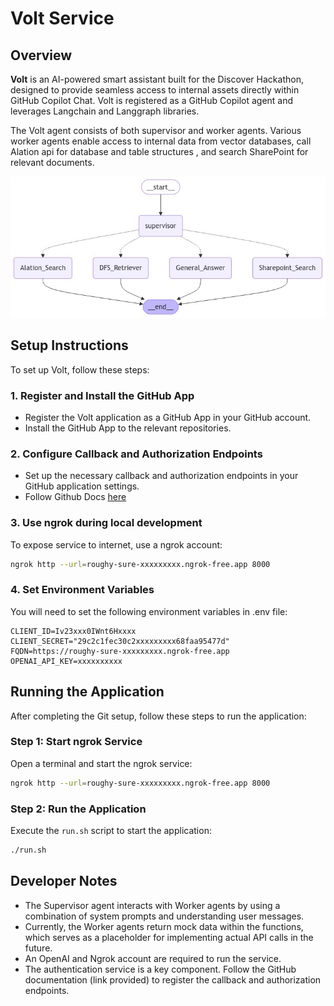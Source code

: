 # Volt Service

## Overview

**Volt** is an AI-powered smart assistant built for the Discover Hackathon, designed to provide seamless access to internal assets directly within GitHub Copilot Chat. Volt is registered as a GitHub Copilot agent and leverages Langchain and Langgraph libraries.

The Volt agent consists of both supervisor and worker agents. Various worker agents enable access to internal data from vector databases, call Alation api for database and table structures , and search SharePoint for relevant documents.

![Graph Image](assets/graph_image.png)

## Setup Instructions

To set up Volt, follow these steps:

### 1. Register and Install the GitHub App

- Register the Volt application as a GitHub App in your GitHub account.
- Install the GitHub App to the relevant repositories.

### 2. Configure Callback and Authorization Endpoints

- Set up the necessary callback and authorization endpoints in your GitHub application settings.
- Follow Github Docs [here](https://docs.github.com/en/copilot/building-copilot-extensions/creating-a-copilot-extension/configuring-your-github-app-for-your-copilot-agent)

### 3. Use ngrok during local development

To expose service to internet, use a ngrok account:

```bash
ngrok http --url=roughy-sure-xxxxxxxxx.ngrok-free.app 8000
```

### 4. Set Environment Variables

You will need to set the following environment variables in .env file:

```
CLIENT_ID=Iv23xxx0IWnt6Hxxxx
CLIENT_SECRET="29c2c1fec30c2xxxxxxxxx68faa95477d"
FQDN=https://roughy-sure-xxxxxxxxx.ngrok-free.app
OPENAI_API_KEY=xxxxxxxxxx
```

## Running the Application

After completing the Git setup, follow these steps to run the application:

### Step 1: Start ngrok Service

Open a terminal and start the ngrok service:

```bash
ngrok http --url=roughy-sure-xxxxxxxxx.ngrok-free.app 8000
```

### Step 2: Run the Application

Execute the `run.sh` script to start the application:

```bash
./run.sh
```
## Developer Notes
* The Supervisor agent interacts with Worker agents by using a combination of system prompts and understanding user messages.
* Currently, the Worker agents return mock data within the functions, which serves as a placeholder for implementing actual API calls in the future.
* An OpenAI and Ngrok account are required to run the service.
* The authentication service is a key component. Follow the GitHub documentation (link provided) to register the callback and authorization endpoints.
